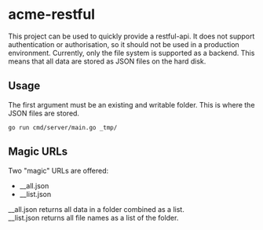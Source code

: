 # acme-restful

This project can be used to quickly provide a restful-api. It does not support authentication or authorisation, so it should not be used in a production environment.
Currently, only the file system is supported as a backend. This means that all data are stored as JSON files on the hard disk.

## Usage

The first argument must be an existing and writable folder. This is where the JSON files are stored.
```
go run cmd/server/main.go _tmp/
```

## Magic URLs

Two "magic" URLs are offered:
* __all.json
* __list.json

__all.json returns all data in a folder combined as a list.  
__list.json returns all file names as a list of the folder.

